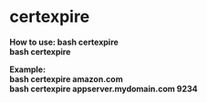 # certexpire

<p>
  <strong>How to use:</strong<br>
  bash certexpire <servername><br>
  bash certexpire <servername> <serverport><br>
  
  <strong> Example:</strong><br>
  bash certexpire amazon.com<br>
  bash certexpire appserver.mydomain.com 9234
  
</p
